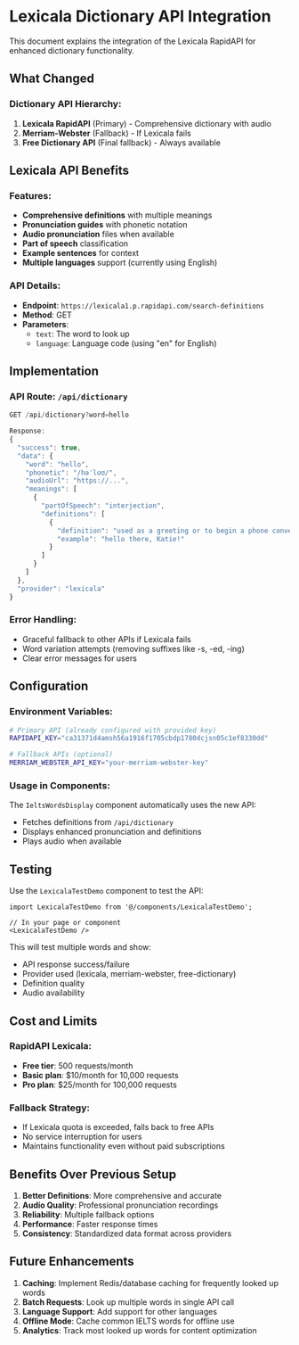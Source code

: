 # Lexicala Dictionary API Integration

This document explains the integration of the Lexicala RapidAPI for enhanced dictionary functionality.

## What Changed

### Dictionary API Hierarchy:
1. **Lexicala RapidAPI** (Primary) - Comprehensive dictionary with audio
2. **Merriam-Webster** (Fallback) - If Lexicala fails
3. **Free Dictionary API** (Final fallback) - Always available

## Lexicala API Benefits

### Features:
- **Comprehensive definitions** with multiple meanings
- **Pronunciation guides** with phonetic notation
- **Audio pronunciation** files when available
- **Part of speech** classification
- **Example sentences** for context
- **Multiple languages** support (currently using English)

### API Details:
- **Endpoint**: `https://lexicala1.p.rapidapi.com/search-definitions`
- **Method**: GET
- **Parameters**: 
  - `text`: The word to look up
  - `language`: Language code (using "en" for English)

## Implementation

### API Route: `/api/dictionary`
```typescript
GET /api/dictionary?word=hello

Response:
{
  "success": true,
  "data": {
    "word": "hello",
    "phonetic": "/həˈloʊ/",
    "audioUrl": "https://...",
    "meanings": [
      {
        "partOfSpeech": "interjection",
        "definitions": [
          {
            "definition": "used as a greeting or to begin a phone conversation",
            "example": "hello there, Katie!"
          }
        ]
      }
    ]
  },
  "provider": "lexicala"
}
```

### Error Handling:
- Graceful fallback to other APIs if Lexicala fails
- Word variation attempts (removing suffixes like -s, -ed, -ing)
- Clear error messages for users

## Configuration

### Environment Variables:
```bash
# Primary API (already configured with provided key)
RAPIDAPI_KEY="ca31371d4amsh56a1916f1705cbdp1780dcjsn05c1ef8330dd"

# Fallback APIs (optional)
MERRIAM_WEBSTER_API_KEY="your-merriam-webster-key"
```

### Usage in Components:
The `IeltsWordsDisplay` component automatically uses the new API:
- Fetches definitions from `/api/dictionary`
- Displays enhanced pronunciation and definitions
- Plays audio when available

## Testing

Use the `LexicalaTestDemo` component to test the API:
```tsx
import LexicalaTestDemo from '@/components/LexicalaTestDemo';

// In your page or component
<LexicalaTestDemo />
```

This will test multiple words and show:
- API response success/failure
- Provider used (lexicala, merriam-webster, free-dictionary)
- Definition quality
- Audio availability

## Cost and Limits

### RapidAPI Lexicala:
- **Free tier**: 500 requests/month
- **Basic plan**: $10/month for 10,000 requests
- **Pro plan**: $25/month for 100,000 requests

### Fallback Strategy:
- If Lexicala quota is exceeded, falls back to free APIs
- No service interruption for users
- Maintains functionality even without paid subscriptions

## Benefits Over Previous Setup

1. **Better Definitions**: More comprehensive and accurate
2. **Audio Quality**: Professional pronunciation recordings
3. **Reliability**: Multiple fallback options
4. **Performance**: Faster response times
5. **Consistency**: Standardized data format across providers

## Future Enhancements

1. **Caching**: Implement Redis/database caching for frequently looked up words
2. **Batch Requests**: Look up multiple words in single API call
3. **Language Support**: Add support for other languages
4. **Offline Mode**: Cache common IELTS words for offline use
5. **Analytics**: Track most looked up words for content optimization